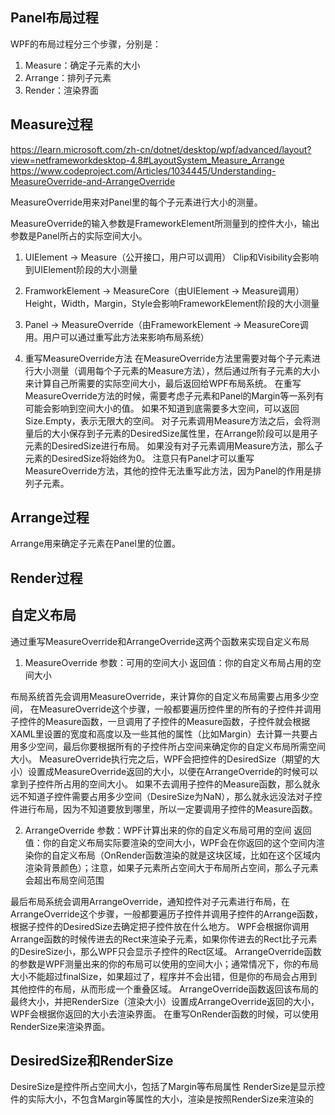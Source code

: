 ## Panel布局过程

WPF的布局过程分三个步骤，分别是：
1.  Measure：确定子元素的大小
2.  Arrange：排列子元素
3.  Render：渲染界面

## Measure过程
https://learn.microsoft.com/zh-cn/dotnet/desktop/wpf/advanced/layout?view=netframeworkdesktop-4.8#LayoutSystem_Measure_Arrange
https://www.codeproject.com/Articles/1034445/Understanding-MeasureOverride-and-ArrangeOverride

MeasureOverride用来对Panel里的每个子元素进行大小的测量。

MeasureOverride的输入参数是FrameworkElement所测量到的控件大小，输出参数是Panel所占的实际空间大小。

1. UIElement -> Measure（公开接口，用户可以调用）
Clip和Visibility会影响到UIElement阶段的大小测量

2. FramworkElement -> MeasureCore（由UIElement -> Measure调用）
Height，Width，Margin，Style会影响FrameworkElement阶段的大小测量

3. Panel -> MeasureOverride（由FrameworkElement -> MeasureCore调用。用户可以通过重写此方法来影响布局系统）

4. 重写MeasureOverride方法
在MeasureOverride方法里需要对每个子元素进行大小测量（调用每个子元素的Measure方法），然后通过所有子元素的大小来计算自己所需要的实际空间大小，最后返回给WPF布局系统。
在重写MeasureOverride方法的时候，需要考虑子元素和Panel的Margin等一系列有可能会影响到空间大小的值。
如果不知道到底需要多大空间，可以返回Size.Empty，表示无限大的空间。
对子元素调用Measure方法之后，会将测量后的大小保存到子元素的DesiredSize属性里，在Arrange阶段可以是用子元素的DesiredSize进行布局。
如果没有对子元素调用Measure方法，那么子元素的DesiredSize将始终为0。
注意只有Panel才可以重写MeasureOverride方法，其他的控件无法重写此方法，因为Panel的作用是排列子元素。

## Arrange过程

Arrange用来确定子元素在Panel里的位置。

## Render过程


## 自定义布局
通过重写MeasureOverride和ArrangeOverride这两个函数来实现自定义布局

1. MeasureOverride
参数：可用的空间大小
返回值：你的自定义布局占用的空间大小

布局系统首先会调用MeasureOverride，来计算你的自定义布局需要占用多少空间，
在MeasureOverride这个步骤，一般都要遍历控件里的所有的子控件并调用子控件的Measure函数，一旦调用了子控件的Measure函数，子控件就会根据XAML里设置的宽度和高度以及一些其他的属性（比如Margin）去计算一共要占用多少空间，最后你要根据所有的子控件所占空间来确定你的自定义布局所需空间大小。
MeasureOverride执行完之后，WPF会把控件的DesiredSize（期望的大小）设置成MeasureOverride返回的大小，以便在ArrangeOverride的时候可以拿到子控件所占用的空间大小。
如果不去调用子控件的Measure函数，那么就永远不知道子控件需要占用多少空间（DesireSize为NaN），那么就永远没法对子控件进行布局，因为不知道要放到哪里，所以一定要调用子控件的Measure函数。

2. ArrangeOverride
参数：WPF计算出来的你的自定义布局可用的空间
返回值：你的自定义布局实际要渲染的空间大小，WPF会在你返回的这个空间内渲染你的自定义布局（OnRender函数渲染的就是这块区域，比如在这个区域内渲染背景颜色）；注意，如果子元素所占空间大于布局所占空间，那么子元素会超出布局空间范围

最后布局系统会调用ArrangeOverride，通知控件对子元素进行布局，在ArrangeOverride这个步骤，一般都要遍历子控件并调用子控件的Arrange函数，根据子控件的DesiredSize去确定把子控件放在什么地方。
WPF会根据你调用Arrange函数的时候传进去的Rect来渲染子元素，如果你传进去的Rect比子元素的DesireSize小，那么WPF只会显示子控件的Rect区域。
ArrangeOverride函数的参数是WPF测量出来的你的布局可以使用的空间大小；通常情况下，你的布局大小不能超过finalSize，如果超过了，程序并不会出错，但是你的布局会占用到其他控件的布局，从而形成一个重叠区域。
ArrangeOverride函数返回该布局的最终大小，并把RenderSize（渲染大小）设置成ArrangeOverride返回的大小，WPF会根据你返回的大小去渲染界面。
在重写OnRender函数的时候，可以使用RenderSize来渲染界面。


## DesiredSize和RenderSize

DesireSize是控件所占空间大小，包括了Margin等布局属性
RenderSize是显示控件的实际大小，不包含Margin等属性的大小，渲染是按照RenderSize来渲染的
